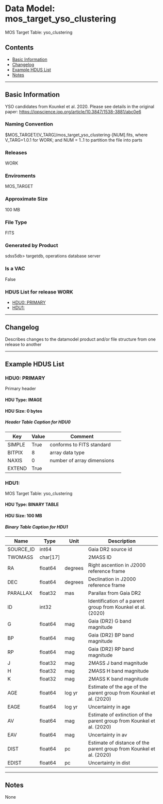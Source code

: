 # Data Model: mos_target_yso_clustering


MOS Target Table: yso_clustering


## Contents
- [Basic Information](#basic-information)
- [Changelog](#changelog)
- [Example HDUS List](#example-hdus-list)
- [Notes](#notes)

---

## Basic Information
YSO candidates from Kounkel et al. 2020. Please see details in the original paper: https://iopscience.iop.org/article/10.3847/1538-3881/abc0e6

### Naming Convention
$MOS_TARGET/[V_TARG]/mos_target_yso_clustering-[NUM].fits, where V_TARG=1.0.1 for WORK; and NUM = 1..1 to partition the file into parts

### Releases
WORK

### Enviroments
MOS_TARGET

### Approximate Size
100 MB

### File Type
FITS

### Generated by Product
sdss5db> targetdb, operations database server

### Is a VAC
False

### HDUS List for release WORK
  - [HDU0: PRIMARY](#hdu0-primary)
  - [HDU1: ](#hdu1-)

---

## Changelog
Describes changes to the datamodel product and/or file structure from one release to another

---
## Example HDUS List

### HDU0: PRIMARY
Primary header

#### HDU Type: IMAGE
#### HDU Size:  0 bytes

##### Header Table Caption for HDU0
Key | Value | Comment | |
| --- | --- | --- | --- |
| SIMPLE | True | conforms to FITS standard |
| BITPIX | 8 | array data type |
| NAXIS | 0 | number of array dimensions |
| EXTEND | True |  |



### HDU1: 
MOS Target Table: yso_clustering

#### HDU Type: BINARY TABLE
#### HDU Size:  100 MB


##### Binary Table Caption for HDU1
Name | Type | Unit | Description |
| --- | --- | --- | --- |
 | SOURCE_ID | int64 |  | Gaia DR2 source id |
 | TWOMASS | char[17] |  | 2MASS ID |
 | RA | float64 | degrees | Right ascention in J2000 reference frame |
 | DEC | float64 | degrees | Declination in J2000 reference frame |
 | PARALLAX | float32 | mas | Parallax from Gaia DR2 |
 | ID | int32 |  | Identification of a parent group from Kounkel et al. (2020) |
 | G | float64 | mag | Gaia (DR2) G band magnitude |
 | BP | float64 | mag | Gaia (DR2) BP band magnitude |
 | RP | float64 | mag | Gaia (DR2) RP band magnitude |
 | J | float32 | mag | 2MASS J band magnitude |
 | H | float32 | mag | 2MASS H band magnitude |
 | K | float32 | mag | 2MASS K band magnitude |
 | AGE | float64 | log yr | Estimate of the age of the parent group from Kounkel et al. (2020) |
 | EAGE | float64 | log yr | Uncertainty in age |
 | AV | float64 | mag | Estimate of extinction of the parent group from Kounkel et al. (2020) |
 | EAV | float64 | mag | Uncertainty in av |
 | DIST | float64 | pc | Estimate of distance of the parent group from Kounkel et al. (2020) |
 | EDIST | float64 | pc | Uncertainty in dist |



---
## Notes
None